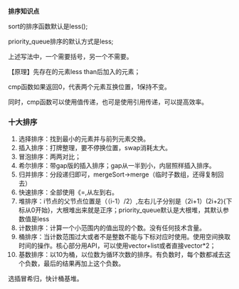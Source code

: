 **排序知识点**

sort的排序函数默认是less<int>();

priority_queue<int>排序的默认方式是less<int>;

上述写法中，一个需要括号，另一个不需要。

【原理】先存在的元素less than后加入的元素；



cmp函数如果返回0，代表两个元素互换位置，1保持不变。

同时，cmp函数可以使用值传递，也可是使用引用传递，可以提高效率。



### 十大排序

1. 选择排序：找到最小的元素并与前列元素交换。
2. 插入排序：打牌整理，要不停换位置，swap消耗太大。
3. 冒泡排序：两两对比；
4. 希尔排序：带gap版的插入排序；gap从一半到小，内层照样插入排序。
5. 归并排序：分段递归即可，mergeSort->merge（临时子数组，还得复制回去）
6. 快速排序：全部使用《=,从左到右。
7. 堆排序：i节点的父节点位置是（（i-1）/2）,左右儿子分别是（2i+1）(2i+2){下标从0开始}，大根堆出来就是正序；priority_queue默认是大根堆，其默认参数值是less<int>
8. 计数排序：计算一个小范围内的值出现的个数。没有任何技术含量。
9. 桶排序：当计数范围过大或者不是整数不能与下标对应时使用。使用空间换取时间的操作。核心部分用API，可以使用vector+list或者直接vector*2；
10. 基数排序：以10为桶，以位数为循环次数的排序。有负数时，每个数都减去这个负数，最后的结果再加上这个负数。

选插冒希归，快计桶基堆。

